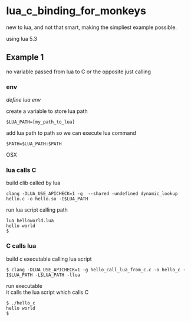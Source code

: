 # lua_c_binding_for_monkeys
new to lua, and not that smart, making the simpliest example possible.

using lua 5.3

## Example 1
no variable passed from lua to C or the opposite just calling

### env
*define lua env*

create a variable to store lua path
```
$LUA_PATH=[my_path_to_lua]
```

add lua path to path so we can execute lua command
```
$PATH=$LUA_PATH:$PATH
```


OSX
### lua calls C
build clib called by lua
```
clang -DLUA_USE_APICHECK=1 -g  --shared -undefined dynamic_lookup hello.c -o hello.so -I$LUA_PATH
```
run lua script calling path
```
lua helloworld.lua
hello world
$
```
### C calls lua
build c executable calling lua script
```
$ clang -DLUA_USE_APICHECK=1 -g hello_call_lua_from_c.c -o hello_c -I$LUA_PATH -L$LUA_PATH -llua
```
run executable  
it calls the lua script which calls C
```
$ ./hello_c
hello world
$ 
```

